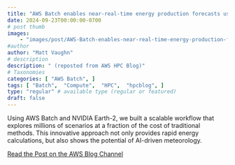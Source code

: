 ```yaml
---
title: "AWS Batch enables near-real-time energy production forecasts using NVIDIA Earth-2"
date: 2024-09-23T00:00:00-0700
# post thumb
images:
    - "images/post/AWS-Batch-enables-near-real-time-energy-production-forecasts-using-NVIDIA-Earth-2-1-1120x630.png"
#author
author: "Matt Vaughn"
# description
description: " (reposted from AWS HPC Blog)"
# Taxonomies
categories: [ "AWS Batch", ]
tags: [ "Batch",  "Compute",  "HPC",  "hpcblog", ]
type: "regular" # available type (regular or featured)
draft: false
---
```


Using AWS Batch and NVIDIA Earth-2, we built a scalable workflow that explores millions of scenarios at a fraction of the cost of traditional methods. This innovative approach not only provides rapid energy calculations, but also shows the potential of AI-driven meteorology.

<a href="https://aws.amazon.com/blogs/hpc/aws-batch-enables-near-real-time-energy-production-forecasts-using-nvidia-earth-2/" class="btn btn-primary btn-lg active" role="button" aria-pressed="true" style="margin-top: 8px;">Read the Post on the AWS Blog Channel</a>